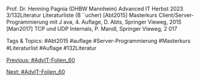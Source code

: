 Prof. Dr. Henning Pagnia (DHBW Mannheim) Advanced IT Herbst 2023 3/132Literatur
Literaturliste (B ¨ucher)
[Abt2015] Masterkurs Client/Server-Programmierung mit J ava, 4. Auﬂage,
D. Abts, Springer Vieweg, 2015
[Man2017] TCP und UDP Internals, P. Mandl, Springer Vieweg, 2 017

   Tags & Topics:
   #Abt2015
   #auﬂage
   #Server-Programmierung
   #Masterkurs
   #Literaturlist
   #Auﬂage
   #132Literatur

[Previous: #AdvIT-Folien_60](AdvIT-Folien_60.md)

[Next: #AdvIT-Folien_60](AdvIT-Folien_60.md)